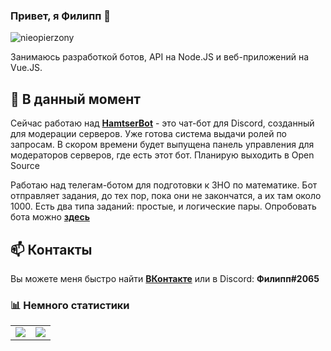 ### Привет, я Филипп 👋
<img src="https://komarev.com/ghpvc/?username=nieopierzony" alt="nieopierzony" />

Занимаюсь разработкой ботов, API на Node.JS и веб-приложений на Vue.JS.

## 🔭 В данный момент

Сейчас работаю над **[HamtserBot](https://robo-hamster.ru)** - это чат-бот для Discord, созданный для модерации серверов. Уже готова система выдачи ролей по запросам. В скором времени будет выпущена панель управления для модераторов серверов, где есть этот бот. Планирую выходить в Open Source

Работаю над телегам-ботом для подготовки к ЗНО по математике. Бот отправляет задания, до тех пор, пока они не закончатся, а их там около 1000. Есть два типа заданий: простые, и логические пары. Опробовать бота можно **[здесь](https://t.me/math_zno_bot)**

## 📫 Контакты

Вы можете меня быстро найти **[ВКонтакте](https://vk.com/id515866549)** или в Discord: **Филипп#2065**

### 📊 Немного статистики
<table>
  <tr>
    <td align="center" style="padding=0;width=50%;">
      <img align="center" style="padding=0;" src="https://github-readme-stats.vercel.app/api?username=nieopierzony&hide=contribs,prs,issues&count_private=true&show_icons=true&title_color=4F8CC9&text_color=9f9f9f&bg_color=00000000&hide_border=true&icon_color=4F8CC9&hide_title=true" />
    </td>
    <td align="center" style="padding=0;width=50%;">
      <img align="center" style="padding=0;" src="https://github-readme-stats.quantumlytangled.vercel.app/api/top-langs/?username=nieopierzony&layout=compact&show_icons=true&title_color=4F8CC9&text_color=9f9f9f&bg_color=00000000&hide_border=true&icon_color=00000000&count_private=true" />
    </td>
  </tr>
</table>
